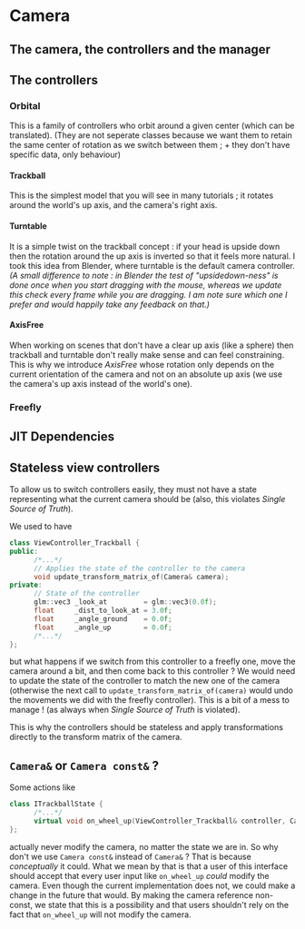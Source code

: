 # Camera

## The camera, the controllers and the manager

## The controllers

### Orbital

This is a family of controllers who orbit around a given center (which can be translated). (They are not seperate classes because we want them to retain the same center of rotation as we switch between them ; + they don't have specific data, only behaviour)

#### Trackball

This is the simplest model that you will see in many tutorials ; it rotates around the world's up axis, and the camera's right axis.

#### Turntable

It is a simple twist on the trackball concept : if your head is upside down then the rotation around the up axis is inverted so that it feels more natural. I took this idea from Blender, where turntable is the default camera controller. *(A small difference to note : in Blender the test of "upsidedown-ness" is done once when you start dragging with the mouse, whereas we update this check every frame while you are dragging. I am note sure which one I prefer and would happily take any feedback on that.)*

#### AxisFree

When working on scenes that don't have a clear up axis (like a sphere) then trackball and turntable don't really make sense and can feel constraining. This is why we introduce *AxisFree* whose rotation only depends on the current orientation of the camera and not on an absolute up axis (we use the camera's up axis instead of the world's one).

### Freefly

## JIT Dependencies

## Stateless view controllers

To allow us to switch controllers easily, they must not have a state representing what the current camera should be (also, this violates *Single Source of Truth*).

We used to have

```cpp
class ViewController_Trackball {
public:
      /*...*/
      // Applies the state of the controller to the camera
      void update_transform_matrix_of(Camera& camera);
private:
      // State of the controller
      glm::vec3 _look_at         = glm::vec3(0.0f);
      float     _dist_to_look_at = 3.0f;
      float     _angle_ground    = 0.0f;
      float     _angle_up        = 0.0f;
      /*...*/
};
```

but what happens if we switch from this controller to a freefly one, move the camera around a bit, and then come back to this controller ? We would need to update the state of the controller to match the new one of the camera (otherwise the next call to ```update_transform_matrix_of(camera)``` would undo the movements we did with the freefly controller). This is a bit of a mess to manage ! (as always when *Single Source of Truth* is violated).

This is why the controllers should be stateless and apply transformations directly to the transform matrix of the camera.

## ```Camera&``` or ```Camera const&``` ?

Some actions like 
```cpp
class ITrackballState {
      /*...*/
      virtual void on_wheel_up(ViewController_Trackball& controller, Camera& camera);
};
```

actually never modify the camera, no matter the state we are in. So why don't we use ```Camera const&``` instead of ```Camera&``` ? That is because *conceptually* it could. What we mean by that is that a user of this interface should accept that every user input like ```on_wheel_up``` *could* modify the camera. Even though the current implementation does not, we could make a change in the future that would. By making the camera reference non-const, we state that this is a possibility and that users shouldn't rely on the fact that ```on_wheel_up``` will not modify the camera.